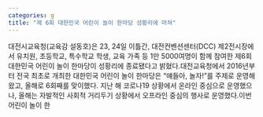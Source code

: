 ```yaml
---
categories: g
title: "제 6회 대한민국 어린이 놀이 한마당 성황리에 마쳐"
---
```

대전시교육청(교육감 설동호)은 23, 24일 이틀간, 대전컨벤션센터(DCC) 제2전시장에서 유치원, 초등학교, 특수학교 학생, 교육 가족 등 1만 5000여명이 함께 참여한 제6회 대한민국 어린이 놀이 한마당이 성황리에 종료됐다고 밝혔다.대전교육청에서 2016년부터 전국 최초로 개최한 대한민국 어린이 놀이 한마당은 “얘들아, 놀자!”를 주제로 운영해 왔고, 올해로 6회째를 맞이했다. 지난 해 코로나19 상황에서 온라인 중심으로 운영했으나, 올해는 자발적인 사회적 거리두기 상황에서 오프라인 중심의 행사로 운영했다.이번 어린이 놀이 한